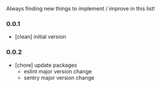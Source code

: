 Always finding new things to implement / improve in this list!

### 0.0.1
- [clean] initial version

### 0.0.2
- [chore] update packages
  - eslint major version change
  - sentry major version change
